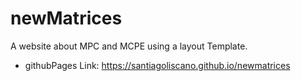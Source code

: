 # newMatrices
A website about MPC and MCPE using a layout Template.
* githubPages Link: https://santiagoliscano.github.io/newmatrices
